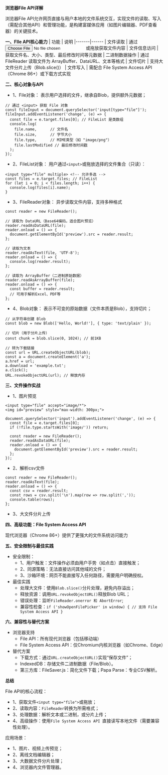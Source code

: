 **浏览器File API详解**

浏览器File API允许网页直接与用户本地的文件系统交互，实现文件的读取、写入（需配合其他API）和管理功能，是构建富媒体应用（如图片编辑器、PDF查看器）的关键技术。

**一、FIle API核心能力**
| 功能	| 说明
|-------|------
| 文件读取	| 通过 <input type="file"> 或拖放获取文件内容
| 文件信息访问	| 获取文件名、大小、类型、最后修改时间等元数据
| 二进制数据操作	| 通过 FileReader 读取文件为 ArrayBuffer、DataURL、文本等格式
| 文件切片	| 支持大文件分片上传（Blob.slice()）
| 文件写入	| 需配合 File System Access API（Chrome 86+）或下载方式实现

**二、核心对象与API**
- 1、File对象： 表示用户选择的文件，继承自Blob，提供额外元数据；
```
// 通过 <input> 获取 File 对象
const fileInput = document.querySelector('input[type="file"]');
fileInput.addEventListener('change', (e) => {
  const file = e.target.files[0]; // FileList 是类数组
  console.log(
    file.name,      // 文件名
    file.size,      // 字节大小
    file.type,      // MIME类型（如 "image/png"）
    file.lastModified // 最后修改时间戳
  );
});
```
- 2、FileList对象： 用户通过`<input>`或拖放选择的文件集合（只读）：
```
<input type="file" multiple> <!-- 允许多选 -->
const files = e.target.files; // FileList
for (let i = 0; i < files.length; i++) {
  console.log(files[i].name);
}
```
- 3、FileReader对象： 异步读取文件内容，支持多种格式
```
const reader = new FileReader();

// 读取为 DataURL（Base64编码，适合图片预览）
reader.readAsDataURL(file);
reader.onload = () => {
  document.getElementById('preview').src = reader.result;
};

// 读取为文本
reader.readAsText(file, 'UTF-8');
reader.onload = () => {
  console.log(reader.result);
};

// 读取为 ArrayBuffer（二进制原始数据）
reader.readAsArrayBuffer(file);
reader.onload = () => {
  const buffer = reader.result;
  // 可用于解析Excel、PDF等
};
```
- 4、Blob对象： 表示不可变的原始数据（文件本质是Blob），支持切片；
```
// 从字符串创建 Blob
const blob = new Blob(['Hello, World!'], { type: 'text/plain' });

// 切片（用于分片上传）
const chunk = blob.slice(0, 1024); // 前1KB

// 转为下载链接
const url = URL.createObjectURL(blob);
const a = document.createElement('a');
a.href = url;
a.download = 'example.txt';
a.click();
URL.revokeObjectURL(url); // 释放内存
```

**三、文件操作实战**
- 1、图片预览
```
<input type="file" accept="image/*">
<img id="preview" style="max-width: 300px;">

document.querySelector('input').addEventListener('change', (e) => {
  const file = e.target.files[0];
  if (!file.type.startsWith('image/')) return;

  const reader = new FileReader();
  reader.readAsDataURL(file);
  reader.onload = () => {
    document.getElementById('preview').src = reader.result;
  };
});
```
- 2、解析csv文件
```
const reader = new FileReader();
reader.readAsText(file);
reader.onload = () => {
  const csv = reader.result;
  const rows = csv.split('\n').map(row => row.split(','));
  console.table(rows);
};
```
- 3、大文件分片上传

**四、高级功能：File System Access API**

现代浏览器（Chrome 86+）提供了更强大的文件系统访问能力

**五、安全限制与最佳实践**
- 安全限制：
   - 1、用户触发：文件操作必须由用户手势（如点击）直接触发；
   - 2、同源策略：无法直接访问其他域的文件；
   - 3、沙箱环境：网页不能直接写入任何路径，需要用户明确授权。
- 最佳实践
   - 处理大文件：使用`Blob.slice()`分片处理，避免内存溢出；
   - 释放资源：调用`URL.revokeObjectURL()`释放Blob URL；
   - 错误处理：监听`FileReader.onerror 和 AbortError`;
   - 兼容性检查：`if ('showOpenFilePicker' in window) {
  // 支持 File System Access API
}`
 

**六、兼容性与替代方案**
- 浏览器支持
   - File API：所有现代浏览器（包括移动端）
   - File System Access API：仅Chromium内核浏览器（如Chrome、Edge）
- 替代方案
   - 下载方式：通过`URL.createObjectURL()`实现“保存文件”；
   - IndexedDB：存储文件二进制数据（File/Blob）。
   - 第三方库：FileSaver.js：简化文件下载；Papa Parse：专业CSV解析。




**总结**

File API的核心流程：
- 1、获取文件`<input type="file">`或拖放；
- 2、读取内容：`FileReader`转换为所需格式；
- 3、处理数据：解析文本或二进制，或分片上传；
- 4、高级操作：使用`File System Access API `直接读写本地文件（需要兼容性处理）。

应用场景：
- 1、图片、视频上传预览；
- 2、离线文档编辑器；
- 3、大数据文件分片处理；
- 4、浏览器内文件管理器。
